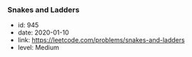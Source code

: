 ### Snakes and Ladders

* id: 945
* date: 2020-01-10
* link: https://leetcode.com/problems/snakes-and-ladders
* level: Medium
